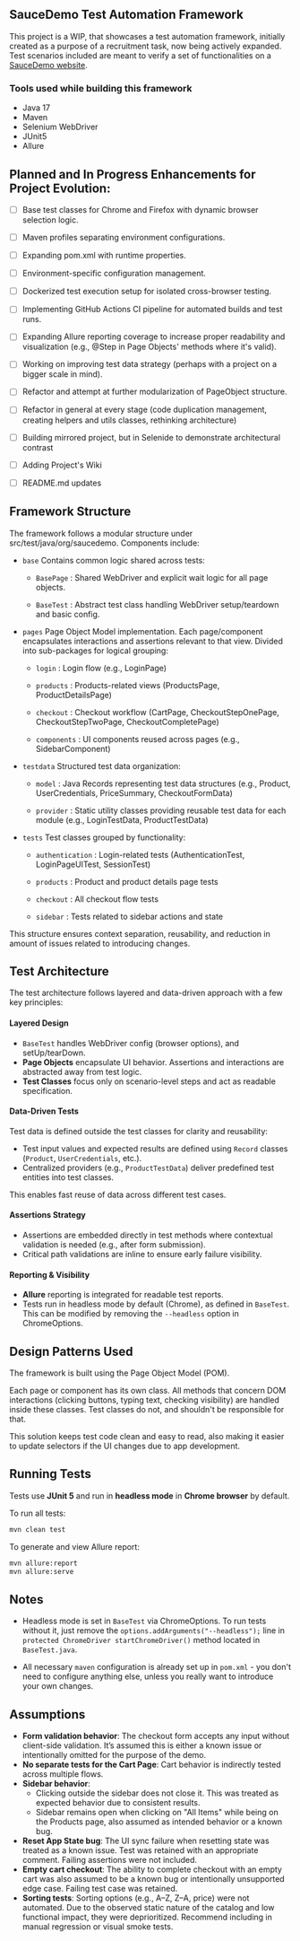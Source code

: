 ## SauceDemo Test Automation Framework

This project is a WIP, that showcases a test automation framework, initially created as a purpose of a recruitment task, now being actively expanded.
Test scenarios included are meant to verify a set of functionalities on a [SauceDemo website](https://www.saucedemo.com/). 

### Tools used while building this framework

- Java 17
- Maven
- Selenium WebDriver
- JUnit5
- Allure

## Planned and In Progress Enhancements for Project Evolution:

- [ ] Base test classes for Chrome and Firefox with dynamic browser selection logic.
- [ ] Maven profiles separating environment configurations.
- [ ] Expanding pom.xml with runtime properties.
- [ ] Environment-specific configuration management.
- [ ] Dockerized test execution setup for isolated cross-browser testing.
- [ ] Implementing GitHub Actions CI pipeline for automated builds and test runs.

- [ ] Expanding Allure reporting coverage to increase proper readability and visualization (e.g., @Step in Page Objects' methods where it's valid).
- [ ] Working on improving test data strategy (perhaps with a project on a bigger scale in mind).
- [ ] Refactor and attempt at further modularization of PageObject structure.
- [ ] Refactor in general at every stage (code duplication management, creating helpers and utils classes, rethinking architecture)

- [ ] Building mirrored project, but in Selenide to demonstrate architectural contrast
- [ ] Adding Project's Wiki
- [ ] README.md updates


## Framework Structure

The framework follows a modular structure under src/test/java/org/saucedemo. Components include:

- `base` Contains common logic shared across tests:

  - `BasePage` : Shared WebDriver and explicit wait logic for all page objects.

  - `BaseTest` : Abstract test class handling WebDriver setup/teardown and basic config.

- `pages` Page Object Model implementation. Each page/component encapsulates interactions and assertions relevant to that view.
          Divided into sub-packages for logical grouping:

  - `login` : Login flow (e.g., LoginPage)

  - `products` : Products-related views (ProductsPage, ProductDetailsPage)

  - `checkout` : Checkout workflow (CartPage, CheckoutStepOnePage, CheckoutStepTwoPage, CheckoutCompletePage)

  - `components` : UI components reused across pages (e.g., SidebarComponent)



- `testdata` Structured test data organization:

  - `model` : Java Records representing test data structures (e.g., Product, UserCredentials, PriceSummary, CheckoutFormData)

  - `provider` : Static utility classes providing reusable test data for each module (e.g., LoginTestData, ProductTestData)

- `tests` Test classes grouped by functionality:

  - `authentication` : Login-related tests (AuthenticationTest, LoginPageUITest, SessionTest)

  - `products` : Product and product details page tests

  - `checkout` : All checkout flow tests

  - `sidebar` : Tests related to sidebar actions and state

This structure ensures context separation, reusability, and reduction in amount of issues related to introducing changes.


## Test Architecture

The test architecture follows layered and data-driven approach with a few key principles:

#### Layered Design

- `BaseTest` handles WebDriver config (browser options), and setUp/tearDown.
- **Page Objects** encapsulate UI behavior. Assertions and interactions are abstracted away from test logic.
- **Test Classes** focus only on scenario-level steps and act as readable specification.

#### Data-Driven Tests

Test data is defined outside the test classes for clarity and reusability:

- Test input values and expected results are defined using `Record` classes (`Product`, `UserCredentials`, etc.).
- Centralized providers (e.g., `ProductTestData`) deliver predefined test entities into test classes.

This enables fast reuse of data across different test cases.

#### Assertions Strategy

- Assertions are embedded directly in test methods where contextual validation is needed (e.g., after form submission).
- Critical path validations are inline to ensure early failure visibility.

#### Reporting & Visibility

- **Allure** reporting is integrated for readable test reports.
- Tests run in headless mode by default (Chrome), as defined in `BaseTest`. This can be modified by removing the `--headless` option in ChromeOptions.


## Design Patterns Used

The framework is built using the Page Object Model (POM).

Each page or component has its own class.
All methods that concern DOM interactions (clicking buttons, typing text, checking visibility) are handled inside these classes.
Test classes do not, and shouldn't be responsible for that.

This solution keeps test code clean and easy to read, also making it easier to update selectors if the UI changes due to app development.


## Running Tests

Tests use **JUnit 5** and run in **headless mode** in **Chrome browser** by default.

To run all tests:

```bash
mvn clean test
```

To generate and view Allure report:

```bash
mvn allure:report
mvn allure:serve
```

## Notes

- Headless mode is set in `BaseTest` via ChromeOptions.
  To run tests without it, just remove the `options.addArguments("--headless");` line in `protected ChromeDriver startChromeDriver()` method located in `BaseTest.java`.

- All necessary `maven` configuration is already set up in `pom.xml` - you don't need to configure anything else, unless you really want to introduce your own changes.

## Assumptions

- **Form validation behavior**: The checkout form accepts any input without client-side validation. It’s assumed this is either a known issue or intentionally omitted for the purpose of the demo.
- **No separate tests for the Cart Page**: Cart behavior is indirectly tested across multiple flows.
- **Sidebar behavior**:
  - Clicking outside the sidebar does not close it. This was treated as expected behavior due to consistent results.
  - Sidebar remains open when clicking on "All Items" while being on the Products page, also assumed as intended behavior or a known bug.
- **Reset App State bug**: The UI sync failure when resetting state was treated as a known issue. Test was retained with an appropriate comment. Failing assertions were not included.
- **Empty cart checkout**: The ability to complete checkout with an empty cart was also assumed to be a known bug or intentionally unsupported edge case. Failing test case was retained.
- **Sorting tests**: Sorting options (e.g., A–Z, Z–A, price) were not automated. Due to the observed static nature of the catalog and low functional impact, they were deprioritized. Recommend including in manual regression or visual smoke tests.
